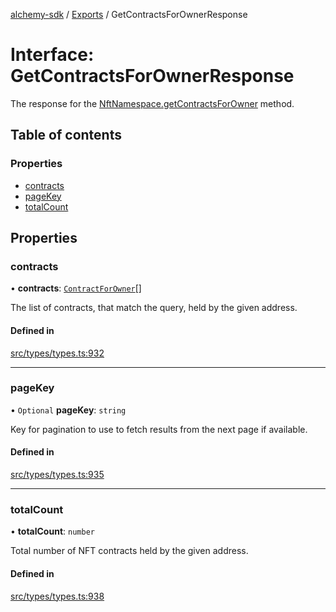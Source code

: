 [alchemy-sdk](../README.md) / [Exports](../modules.md) / GetContractsForOwnerResponse

# Interface: GetContractsForOwnerResponse

The response for the [NftNamespace.getContractsForOwner](../classes/NftNamespace.md#getcontractsforowner) method.

## Table of contents

### Properties

- [contracts](GetContractsForOwnerResponse.md#contracts)
- [pageKey](GetContractsForOwnerResponse.md#pagekey)
- [totalCount](GetContractsForOwnerResponse.md#totalcount)

## Properties

### contracts

• **contracts**: [`ContractForOwner`](ContractForOwner.md)[]

The list of contracts, that match the query, held by the given address.

#### Defined in

[src/types/types.ts:932](https://github.com/alchemyplatform/alchemy-sdk-js/blob/c023713/src/types/types.ts#L932)

___

### pageKey

• `Optional` **pageKey**: `string`

Key for pagination to use to fetch results from the next page if available.

#### Defined in

[src/types/types.ts:935](https://github.com/alchemyplatform/alchemy-sdk-js/blob/c023713/src/types/types.ts#L935)

___

### totalCount

• **totalCount**: `number`

Total number of NFT contracts held by the given address.

#### Defined in

[src/types/types.ts:938](https://github.com/alchemyplatform/alchemy-sdk-js/blob/c023713/src/types/types.ts#L938)
